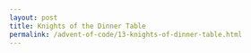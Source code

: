 ```yaml
---
layout: post
title: Knights of the Dinner Table
permalink: /advent-of-code/13-knights-of-dinner-table.html
---
```

